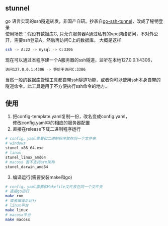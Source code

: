 ## stunnel
go 语言实现的ssh隧道转发，非国产自研。抄袭自[go-ssh-tunnel](https://github.com/dtapps/go-ssh-tunnel)，改成了秘钥登录  
使用场景：假设有数据库C, 只允许服务器A通过私有的vpc网络访问，不对外公开，需要ssh登录A，然后再访问C上的数据库。 
大概是这样  
```bash
ssh -> A:22 -> mysql -> C:3306
```
现在可以通过本程序建一个A服务器的ssh隧道，监听在本地127.0.0.1:4306，
```bash
访问127.0.0.1:4306 -> 等价于访问C:3306
```
当然一般的数据库管理工具都自带ssh隧道功能，或者你可以使用ssh本身自带的隧道命令。此工具适用于不方便执行ssh命令的地方。
## 使用
1. 把config-template.yaml复制一份，改名变成config.yaml，  
修改config.yaml中的相应的服务器配置
2. 直接在release下载二进制程序运行
```bash
# config。yaml需要和二进制程序放在同一个文件夹
# windows
stunel_x86_64.exe
# linux
stunel_linux_amd64
# macosx 暂不支持arm架构
stunel_darwin_amd64
```
3. 编译运行(需要安装make和go)
```bash
# config。yaml需要和Makefile文件放在同一个文件夹
# 直接go运行
make run
# 或者编译后运行
# linux平台
make linux
# macosx平台
make macosx
```
